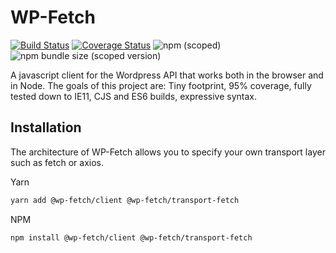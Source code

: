 # WP-Fetch

[![Build Status](https://cloud.drone.io/api/badges/ylletjs/yllet/status.svg)](https://cloud.drone.io/ylletjs/yllet)
[![Coverage Status](https://img.shields.io/codecov/c/github/ylletjs/yllet/master.svg)](https://codecov.io/gh/ylletjs/yllet/branch/master)
![npm (scoped)](https://img.shields.io/npm/v/@yllet/client)
![npm bundle size (scoped version)](https://img.shields.io/bundlephobia/minzip/@yllet/client)

A javascript client for the Wordpress API that works both in the browser and in Node. The goals of this project are: Tiny footprint, 95% coverage, fully tested down to IE11, CJS and ES6 builds, expressive syntax.

## Installation

The architecture of WP-Fetch allows you to specify your own transport layer such as fetch or axios.

Yarn
```bash
yarn add @wp-fetch/client @wp-fetch/transport-fetch
```

NPM
```bash
npm install @wp-fetch/client @wp-fetch/transport-fetch
```